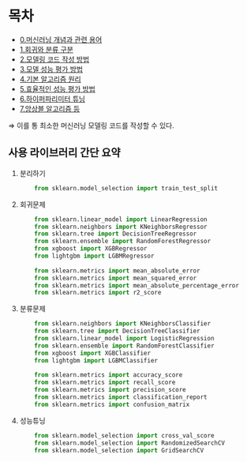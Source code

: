 # 목차

- [0.머신러닝 개념과 관련 용어](./0.what_is_ML.md)
- [1.회귀와 분류 구분](./1.classification_and_regression.md)
- [2.모델링 코드 작성 방법](./2.how_to_code_modeling.md)
- [3.모델 성능 평가 방법](./3.how_to_evaluate_model.md)
- [4.기본 알고리즘 원리](./4.algorithm_basic.md)
- [5.효율적인 성능 평가 방법](./5.efficient_evaluate_performance.md)
- [6.하이퍼파리미터 튜닝](./6.HyperParameter.md)
- [7.앙상블 알고리즘 등](./7.Ensemble.md)

⇒ 이를 통 최소한 머신러닝 모델링 코드를 작성할 수 있다.

## 사용 라이브러리 간단 요약

1. 분리하기
    
    ```python
        from sklearn.model_selection import train_test_split
    ```
    
2. 회귀문제
    
    ```python
        from sklearn.linear_model import LinearRegression
        from sklearn.neighbors import KNeighborsRegressor
        from sklearn.tree import DecisionTreeRegressor
        from sklearn.ensemble import RandomForestRegressor
        from xgboost import XGBRegressor
        from lightgbm import LGBMRegressor
        
        from sklearn.metrics import mean_absolute_error
        from sklearn.metrics import mean_squared_error
        from sklearn.metrics import mean_absolute_percentage_error
        from sklearn.metrics import r2_score
    ```
    
3. 분류문제
    
    ```python
        from sklearn.neighbors import KNeighborsClassifier
        from sklearn.tree import DecisionTreeClassifier
        from sklearn.linear_model import LogisticRegression
        from sklearn.ensemble import RandomForestClassifier
        from xgboost import XGBClassifier
        from lightgbm import LGBMClassifier
        
        from sklearn.metrics import accuracy_score
        from sklearn.metrics import recall_score
        from sklearn.metrics import precision_score
        from sklearn.metrics import classification_report
        from sklearn.metrics import confusion_matrix
    ```
    
4. 성능튜닝
    
    ```python
        from sklearn.model_selection import cross_val_score
        from sklearn.model_selection import RandomizedSearchCV
        from sklearn.model_selection import GridSearchCV
    ```